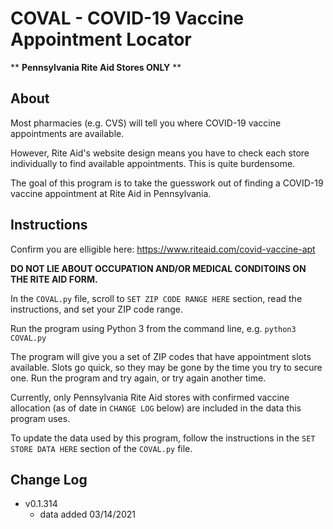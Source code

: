 # COVAL - COVID-19 Vaccine Appointment Locator

** **Pennsylvania Rite Aid Stores ONLY** **

## About
Most pharmacies (e.g. CVS) will tell you where COVID-19 vaccine appointments are available.

However, Rite Aid's website design means you have to check each store individually to find available appointments. This is quite burdensome.

The goal of this program is to take the guesswork out of finding a COVID-19 vaccine appointment at Rite Aid in Pennsylvania.

## Instructions

Confirm you are elligible here: https://www.riteaid.com/covid-vaccine-apt

**DO NOT LIE ABOUT OCCUPATION AND/OR MEDICAL CONDITOINS ON THE RITE AID FORM.**

In the `COVAL.py` file, scroll to `SET ZIP CODE RANGE HERE` section, read the instructions, and set your ZIP code range.

Run the program using Python 3 from the command line,
e.g. `python3 COVAL.py`

The program will give you a set of ZIP codes that have appointment slots available. Slots go quick, so they may be gone by the time you try to secure one. Run the program and try again, or try again another time.

Currently, only Pennsylvania Rite Aid stores with confirmed vaccine allocation (as of date in `CHANGE LOG` below) are included in the data this program uses.

To update the data used by this program, follow the instructions in the `SET STORE DATA HERE` section of the `COVAL.py` file.

## Change Log

* v0.1.314
  * data added 03/14/2021
